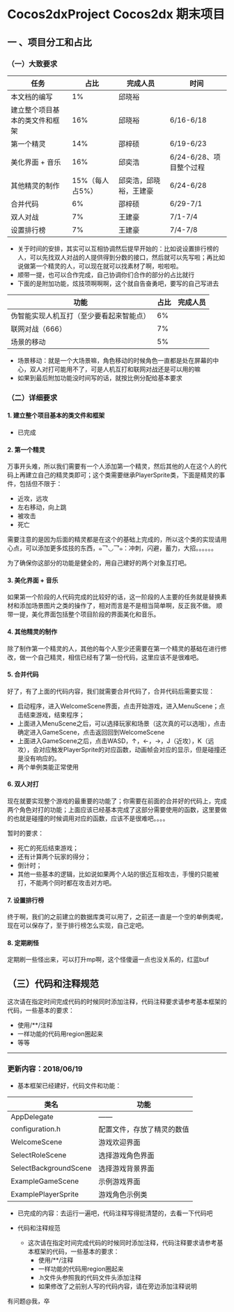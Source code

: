 # Cocos2dxProject Cocos2dx 期末项目

## 一 、项目分工和占比

### （一）大致要求

| 任务                           | 占比            | 完成人员               | 时间                    |
| ------------------------------ | --------------- | ---------------------- | ----------------------- |
| 本文档的编写                   | 1%              | 邱晓裕                 |                         |
| 建立整个项目基本的类文件和框架 | 16%             | 邱晓裕                 | 6/16-6/18               |
| 第一个精灵                     | 14%             | 邵梓硕                 | 6/19-6/23               |
| 美化界面 + 音乐                | 16%             | 邱奕浩                 | 6/24-6/28、项目整个过程 |
| 其他精灵的制作                 | 15%（每人占5%） | 邱奕浩，邱晓裕，王建豪 | 6/24-6/28               |
| 合并代码                       | 6%              | 邵梓硕                 | 6/29-7/1                |
| 双人对战                       | 7%              | 王建豪                 | 7/1-7/4                 |
| 设置排行榜                     | 7%              | 王建豪                 | 7/4-7/8                 |


* 关于时间的安排，其实可以互相协调然后提早开始的：比如说设置排行榜的人，可以先找双人对战的人提供得到分数的接口，然后就可以先写啦；再比如说做第一个精灵的人，可以现在就可以找素材了啊，啦啦啦。
* 顺带一提，也可以合作完成，自己协调你们合作的部分的占比就行
* 下面的是附加功能，炫技项啊啊啊，这个就自告奋勇吧，要写的自己写进去

| 功能                                     | 占比 | 完成人员 |
| ---------------------------------------- | ---- | -------- |
| 伪智能实现人机互打（至少要看起来智能点） | 6%   |          |
| 联网对战（666）                          | 7%   |          |
| 场景的移动                               | 5%   |          |

* 场景移动：就是一个大场景嘛，角色移动的时候角色一直都是处在屏幕的中心，双人对打可能用不了，可是人机互打和联网对战还是可以用的嘛
* 如果到最后附加功能没时间写的话，就按比例分配给基本要求

### （二）详细要求

#### 1. 建立整个项目基本的类文件和框架

* 已完成

#### 2. 第一个精灵

万事开头难，所以我们需要有一个人添加第一个精灵，然后其他的人在这个人的代码上再建立自己的精灵类即可；这个类需要继承PlayerSprite类，下面是精灵的事件，包括但不限于：

* 近攻，远攻
* 左右移动，向上跳
* 被攻击
* 死亡

需要注意的是因为后面的精灵都是在这个的基础上完成的，所以这个类的实现请用心点，可以添加更多炫技的东西，๑乛◡乛๑：冲刺，闪避，蓄力，大招。。。。。。

为了确保你这部分的功能是健全的，用自己建好的两个对象互打吧。

#### 3. 美化界面 + 音乐

如果第一个阶段的人代码完成的比较好的话，这一阶段的人主要的任务就是替换素材和添加场景图片之类的操作了，相对而言是不是相当简单啊，反正我不做。
顺带一提，美化界面包括整个项目阶段的界面美化和音乐。

#### 4. 其他精灵的制作

除了制作第一个精灵的人，其他的每个人至少还需要在第一个精灵的基础在进行修改，做一个自己精灵，相信已经有了第一份代码，这里应该不是很难吧。

#### 5. 合并代码

好了，有了上面的代码内容，我们就需要合并代码了，合并代码后需要实现：

- 启动程序，进入WelcomeScene界面，点击开始游戏，进入MenuScene；点击结束游戏，结束程序；
- 上面进入MenuScene之后，可以选择玩家和场景（这次真的可以选哦），点击确定进入GameScene，点击返回回到WelcomeScene
- 上面进入GameScene之后，点击WASD，↑，←，→，J（近攻），K（远攻），会对应触发PlayerSprite的对应函数，动画帧会对应的显示，但是碰撞还是没有响应的。
- 两个单例类能正常使用

#### 6. 双人对打 

现在就要实现整个游戏的最重要的功能了；你需要在前面的合并好的代码上，完成两个角色对打的功能；上面应该已经基本完成了这部分需要使用的函数，这里要做的也就是碰撞的时候调用对应的函数，应该不是很难吧。。。。

暂时的要求：
* 死亡的死后结束游戏；
* 还有计算两个玩家的得分；
* 倒计时；
* 其他一些基本的逻辑，比如说如果两个人站的很近互相攻击，手慢的只能被打，不能两个同时都在攻击对方吧。


#### 7. 设置排行榜

终于啊，我们的之前建立的数据库类可以用了，之前还一直是一个空的单例类呢，现在可以保存了，至于排行榜怎么实现，自己定吧。

#### 8. 定期刷怪

定期刷一些怪出来，可以打升mp啊，这个怪傻逼一点也没关系的，红蓝buf

## （三）代码和注释规范

这次请在指定时间完成代码的时候同时添加注释，代码注释要求请参考基本框架的代码，一些基本的要求：

* 使用/**/注释
* 一样功能的代码用region圈起来
* 等等

***

### 更新内容：2018/06/19

* 基本框架已经建好，代码文件和功能：

| 类名                  | 功能                       |
| --------------------- | -------------------------- |
| AppDelegate           | ——                         |
| configuration.h       | 配置文件，存放了精灵的数值 |
| WelcomeScene          | 游戏欢迎界面               |
| SelectRoleScene       | 选择游戏角色界面           |
| SelectBackgroundScene | 选择游戏背景界面           |
| ExampleGameScene      | 示例游戏界面               |
| ExamplePlayerSprite   | 游戏角色示例类             |


* 已完成的内容：去运行一遍吧，代码注释写得挺清楚的，去看一下代码吧

* 代码和注释规范
  * 这次请在指定时间完成代码的时候同时添加注释，代码注释要求请参考基本框架的代码，一些基本的要求：
    * 使用/**/注释
    * 一样功能的代码用region圈起来
    * .h文件头参照我的代码文件头添加注释
    * 如果修改了之前别人写的代码内容，请在旁边添加注释说明

有问题@我，卒








